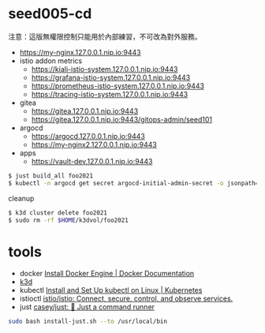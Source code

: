 # seed005-cd

注意：這版無權限控制只能用於內部練習，不可改為對外服務。

- https://my-nginx.127.0.0.1.nip.io:9443
- istio addon metrics
  - https://kiali-istio-system.127.0.0.1.nip.io:9443
  - https://grafana-istio-system.127.0.0.1.nip.io:9443
  - https://prometheus-istio-system.127.0.0.1.nip.io:9443
  - https://tracing-istio-system.127.0.0.1.nip.io:9443
- gitea 
  - https://gitea.127.0.0.1.nip.io:9443
  - https://gitea.127.0.0.1.nip.io:9443/gitops-admin/seed101
- argocd
  - https://argocd.127.0.0.1.nip.io:9443
  - https://my-nginx2.127.0.0.1.nip.io:9443
- apps
  - https://vault-dev.127.0.0.1.nip.io:9443

```sh
$ just build_all foo2021
$ kubectl -n argocd get secret argocd-initial-admin-secret -o jsonpath="{.data.password}" | base64 -d
```

cleanup

```sh
$ k3d cluster delete foo2021
$ sudo rm -rf $HOME/k3dvol/foo2021
```


# tools

- docker [Install Docker Engine | Docker Documentation](https://docs.docker.com/engine/install/)
- [k3d](https://k3d.io/v5.2.2/)
- kubectl [Install and Set Up kubectl on Linux | Kubernetes](https://kubernetes.io/docs/tasks/tools/install-kubectl-linux/)
- istioctl [istio/istio: Connect, secure, control, and observe services.](https://github.com/istio/istio)
- just [casey/just: 🤖 Just a command runner](https://github.com/casey/just)


```sh
sudo bash install-just.sh --to /usr/local/bin
```